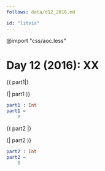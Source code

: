 ```yaml
---
follows: data/d12_2016.md

id: "litvis"
---
```


@import "css/aoc.less"

# Day 12 (2016): XX

{( part1|}

{| part1 )}

```elm {l r}
part1 : Int
part1 =
    0
```

{( part2 |}

{| part2 )}

```elm {l r}
part2 : Int
part2 =
    0
```

